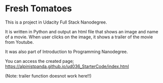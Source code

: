 # Fresh Tomatoes

This is a project in Udacity Full Stack Nanodegree. 

It is written in Python and output an html file that
shows an image and name of a movie. When user clicks
on the image, it shows a trailer of the movie from
Youtube. 

It was also part of Introduction to Programming
Nanodegree.

You can access the created page;
https://alpinistpanda.github.io/ud036_StarterCode/index.html

(Note: trailer function doesnot work here!!)
